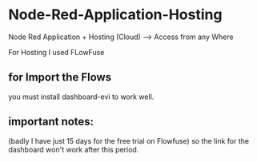 # Node-Red-Application-Hosting
Node Red Application + Hosting (Cloud) --> Access from any Where

For Hosting I used FLowFuse

## for Import the Flows
you must install dashboard-evi to work well.

## important notes:
(badly I have just 15 days for the free trial on Flowfuse)
so the link for the dashboard won't work after this period.
